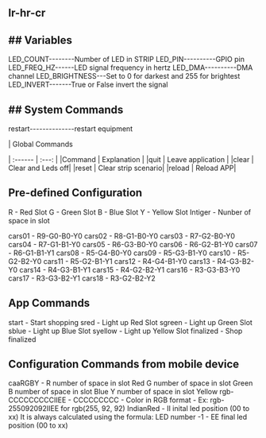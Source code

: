 ##  lr-hr-cr

## ##  Variables

LED_COUNT--------Number of LED in STRIP
LED_PIN----------GPIO pin
LED_FREQ_HZ------LED signal frequency in hertz
LED_DMA----------DMA channel
LED_BRIGHTNESS---Set to 0 for darkest and 255 for brightest
LED_INVERT-------True or False invert the signal


 
## ##  System Commands
restart--------------restart equipment



| Global Commands  

| :------ | :---: |
|Command | Explanation |
|quit | Leave application |
|clear | Clear and Leds off|
|reset | Clear strip scenario|
|reload | Reload APP|

## Pre-defined Configuration
R - Red Slot
G - Green Slot
B - Blue Slot
Y - Yellow Slot
Intiger - Nunber of space in slot

cars01 - R9-G0-B0-Y0
cars02 - R8-G1-B0-Y0
cars03 - R7-G2-B0-Y0
cars04 - R7-G1-B1-Y0
cars05 - R6-G3-B0-Y0
cars06 - R6-G2-B1-Y0
cars07 - R6-G1-B1-Y1
cars08 - R5-G4-B0-Y0
cars09 - R5-G3-B1-Y0
cars10 - R5-G2-B2-Y0
cars11 - R5-G2-B1-Y1
cars12 - R4-G4-B1-Y0
cars13 - R4-G3-B2-Y0
cars14 - R4-G3-B1-Y1
cars15 - R4-G2-B2-Y1
cars16 - R3-G3-B3-Y0 
cars17 - R3-G3-B2-Y1
cars18 - R3-G2-B2-Y2

   
## App Commands
start - Start shopping 
sred - Light up Red Slot
sgreen - Light up Green Slot
sblue - Light up Blue Slot
syellow - Light up Yellow Slot
finalized - Shop finalized


## Configuration Commands from mobile device
caaRGBY - R number of space in slot Red
          G number of space in slot Green
          B number of space in slot Blue
          Y number of space in slot Yellow
rgb-CCCCCCCCCIIEE - CCCCCCCCC - Color in RGB format - Ex: rgb-255092092IIEE for rgb(255, 92, 92) IndianRed
                  - II inital led position (00 to xx) It is always calculated using the formula: LED number -1
				  - EE final led position (00 to xx)

